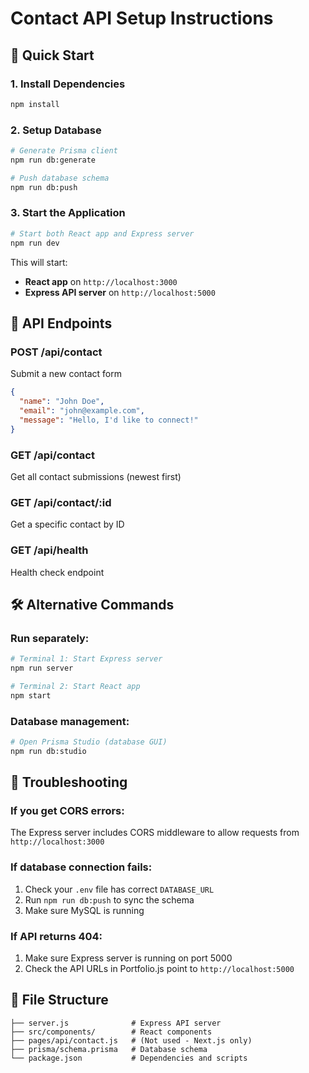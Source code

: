 # Contact API Setup Instructions

## 🚀 Quick Start

### 1. Install Dependencies
```bash
npm install
```

### 2. Setup Database
```bash
# Generate Prisma client
npm run db:generate

# Push database schema
npm run db:push
```

### 3. Start the Application
```bash
# Start both React app and Express server
npm run dev
```

This will start:
- **React app** on `http://localhost:3000`
- **Express API server** on `http://localhost:5000`

## 📡 API Endpoints

### POST /api/contact
Submit a new contact form
```json
{
  "name": "John Doe",
  "email": "john@example.com", 
  "message": "Hello, I'd like to connect!"
}
```

### GET /api/contact
Get all contact submissions (newest first)

### GET /api/contact/:id
Get a specific contact by ID

### GET /api/health
Health check endpoint

## 🛠️ Alternative Commands

### Run separately:
```bash
# Terminal 1: Start Express server
npm run server

# Terminal 2: Start React app  
npm start
```

### Database management:
```bash
# Open Prisma Studio (database GUI)
npm run db:studio
```

## 🔧 Troubleshooting

### If you get CORS errors:
The Express server includes CORS middleware to allow requests from `http://localhost:3000`

### If database connection fails:
1. Check your `.env` file has correct `DATABASE_URL`
2. Run `npm run db:push` to sync the schema
3. Make sure MySQL is running

### If API returns 404:
1. Make sure Express server is running on port 5000
2. Check the API URLs in Portfolio.js point to `http://localhost:5000`

## 📁 File Structure
```
├── server.js              # Express API server
├── src/components/        # React components
├── pages/api/contact.js   # (Not used - Next.js only)
├── prisma/schema.prisma   # Database schema
└── package.json           # Dependencies and scripts
```